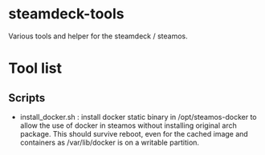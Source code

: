 # steamdeck-tools

Various tools and helper for the steamdeck / steamos.

# Tool list

## Scripts

- install_docker.sh : install docker static binary in /opt/steamos-docker to
  allow the use of docker in steamos without installing original arch package.
  This should survive reboot, even for the cached image and containers as
  /var/lib/docker is on a writable partition.